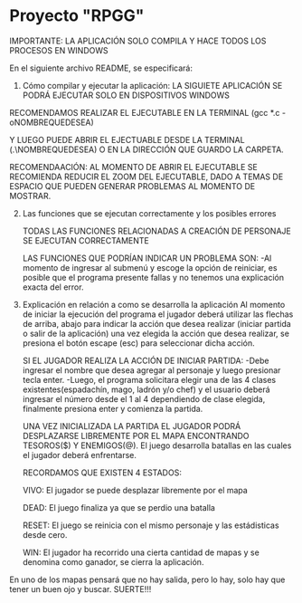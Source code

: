 # Proyecto "RPGG"
IMPORTANTE: LA APLICACIÓN SOLO COMPILA Y HACE TODOS LOS PROCESOS EN WINDOWS

En el siguiente archivo README, se especificará: 

1. Cómo compilar y ejecutar la aplicación:
LA SIGUIETE APLICACIÓN SE PODRÁ EJECUTAR SOLO EN DISPOSITIVOS WINDOWS

RECOMENDAMOS REALIZAR EL EJECUTABLE EN LA TERMINAL (gcc *.c -oNOMBREQUEDESEA)

Y LUEGO PUEDE ABRIR EL EJECTUABLE DESDE LA TERMINAL (.\\NOMBREQUEDESEA) O EN LA DIRECCIÓN QUE GUARDO LA CARPETA. 

RECOMENDAACIÓN: AL MOMENTO DE ABRIR EL EJECUTABLE SE RECOMIENDA REDUCIR EL ZOOM DEL EJECUTABLE, DADO A TEMAS DE ESPACIO QUE PUEDEN GENERAR PROBLEMAS AL MOMENTO DE MOSTRAR.

   
2. Las funciones que se ejecutan correctamente y los posibles errores
 
   TODAS LAS FUNCIONES RELACIONADAS A CREACIÓN DE PERSONAJE SE EJECUTAN CORRECTAMENTE
   
   LAS FUNCIONES QUE PODRÍAN INDICAR UN PROBLEMA SON:
   -Al momento de ingresar al submenú y escoge la opción de reiniciar, es posible que el programa presente fallas y no tenemos una explicación exacta del error.
   
   
3. Explicación en relación a como se desarrolla la aplicación
   Al momento de iniciar la ejecución del programa el jugador deberá utilizar las flechas de arriba, abajo para indicar la acción que desea realizar (iniciar partida o salir de la aplicación) una vez elegida la acción que desea realizar, se presiona el botón escape (esc) para seleccionar dicha acción.

   SI EL JUGADOR REALIZA LA ACCIÓN DE INICIAR PARTIDA:
   -Debe ingresar el nombre que desea agregar al personaje y luego presionar tecla enter.
   -Luego, el programa solicitara elegir una de las 4 clases existentes(espadachín, mago, ladrón y/o chef) y el usuario deberá ingresar el número desde el 1 al 4 dependiendo de clase elegida, finalmente presiona enter y comienza la partida.


   UNA VEZ INICIALIZADA LA PARTIDA EL JUGADOR PODRÁ DESPLAZARSE LIBREMENTE POR EL MAPA ENCONTRANDO TESOROS($) Y ENEMIGOS(@).
   El juego desarrolla batallas en las cuales el jugador deberá enfrentarse.


   RECORDAMOS QUE EXISTEN 4 ESTADOS:
   
   VIVO: El jugador se puede desplazar libremente por el mapa
   
   DEAD: El juego finaliza ya que se perdio una batalla
   
   RESET: El juego se reinicia con el mismo personaje y las estádisticas desde cero.
   
   WIN: El jugador ha recorrido una cierta cantidad de mapas y se denomina como ganador, se cierra la aplicación. 
   
   


En uno de los mapas pensará que no hay salida, pero lo hay, solo hay que tener un buen ojo y buscar. SUERTE!!!
